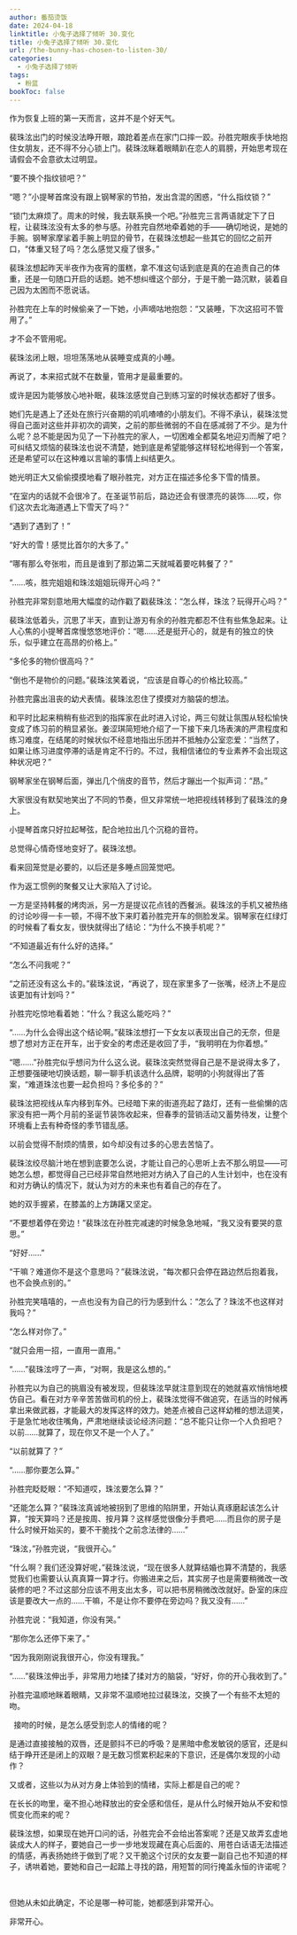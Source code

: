 ```yaml
---
author: 番茄烫饭
date: 2024-04-18
linktitle: 小兔子选择了倾听 30.变化
title: 小兔子选择了倾听 30.变化
url: /the-bunny-has-chosen-to-listen-30/
categories:
  - 小兔子选择了倾听
tags:
  - 粉蓝
bookToc: false
---
```


作为恢复上班的第一天而言，这并不是个好天气。
 
<!--more-->

裴珠泫出门的时候没法睁开眼，踉跄着差点在家门口摔一跤。孙胜完眼疾手快地抱住女朋友，还不得不分心锁上门。裴珠泫眯着眼睛趴在恋人的肩膀，开始思考现在请假会不会意欲太过明显。

“要不换个指纹锁吧？”

“嗯？”小提琴首席没有跟上钢琴家的节拍，发出含混的困惑，“什么指纹锁？”

“锁门太麻烦了。周末的时候，我去联系换一个吧。”孙胜完三言两语就定下了日程，让裴珠泫没有太多的参与感。孙胜完自然地牵着她的手——确切地说，是她的手腕。钢琴家摩挲着手腕上明显的骨节，在裴珠泫想起一些其它的回忆之前开口，“体重又轻了吗？怎么感觉又瘦了很多。”

裴珠泫想起昨天半夜作为夜宵的蛋糕，拿不准这句话到底是真的在追责自己的体重，还是一句随口开启的话题。她不想纠缠这个部分，于是干脆一路沉默，装着自己因为太困而不愿说话。

孙胜完在上车的时候偷亲了一下她，小声嘀咕地抱怨：“又装睡，下次这招可不管用了。”

才不会不管用呢。

裴珠泫闭上眼，坦坦荡荡地从装睡变成真的小睡。

再说了，本来招式就不在数量，管用才是最重要的。
 


或许是因为能够放心地补眠，裴珠泫感觉自己到练习室的时候状态都好了很多。

她们先是遇上了还处在旅行兴奋期的叽叽喳喳的小朋友们。不得不承认，裴珠泫觉得自己面对这些并非初次的调笑，之前的那些微弱的不自在感减弱了不少。是为什么呢？总不能是因为见了一下孙胜完的家人，一切困难全都莫名地迎刃而解了吧？可纠结又烦恼的裴珠泫也说不清楚，她到底是希望能够这样轻松地得到一个答案，还是希望可以在这种难以言喻的事情上纠结更久。

她光明正大又偷偷摸摸地看了眼孙胜完，对方正在描述多伦多下雪的情景。

“在室内的话就不会很冷了。在圣诞节前后，路边还会有很漂亮的装饰……哎，你们这次去北海道遇上下雪天了吗？”

“遇到了遇到了！”

“好大的雪！感觉比首尔的大多了。”

“哪有那么夸张啦，而且是谁到了那边第二天就喊着要吃韩餐了？”

“……咳，胜完姐姐和珠泫姐姐玩得开心吗？”

孙胜完非常刻意地用大幅度的动作戳了戳裴珠泫：“怎么样，珠泫？玩得开心吗？”

裴珠泫低着头，沉思了半天，直到让游刃有余的孙胜完都忍不住有些焦急起来。让人心焦的小提琴首席慢悠悠地评价：“嗯……还是挺开心的，就是有的独立的快乐，似乎建立在高昂的价格上。”

“多伦多的物价很高吗？”

“倒也不是物价的问题。”裴珠泫笑着说，“应该是自尊心的价格比较高。”

孙胜完露出沮丧的幼犬表情。裴珠泫忍住了摸摸对方脑袋的想法。

和平时比起来稍稍有些迟到的指挥家在此时进入讨论，两三句就让氛围从轻松愉快变成了练习前的稍显紧张。姜涩琪简短地介绍了一下接下来几场表演的严肃程度和练习难度，在结尾的时候状似不经意地指出乐团并不抵触办公室恋爱：“当然了，如果让练习进度停滞的话是肯定不行的。不过，我相信诸位的专业素养不会出现这种状况吧？”

钢琴家坐在钢琴后面，弹出几个俏皮的音节，然后才蹦出一个拟声词：“昂。”

大家很没有默契地笑出了不同的节奏，但又非常统一地把视线转移到了裴珠泫的身上。

小提琴首席只好拉起琴弦，配合地拉出几个沉稳的音符。

总觉得心情奇怪地变好了。裴珠泫想。

看来回笼觉是必要的，以后还是多睡点回笼觉吧。
 


作为返工惯例的聚餐又让大家陷入了讨论。

一方是坚持韩餐的烤肉派，另一方是提议花点钱的西餐派。裴珠泫的手机又被热络的讨论吵得一卡一顿，不得不放下来盯着孙胜完开车的侧脸发呆。钢琴家在红绿灯的时候看了看女友，很快就得出了结论：“为什么不换手机呢？”

“不知道最近有什么好的选择。”

“怎么不问我呢？”

“之前还没有这么卡的。”裴珠泫说，“再说了，现在家里多了一张嘴，经济上不是应该更加有计划吗？”

孙胜完吃惊地看着她：“什么？我这么能吃吗？”

“……为什么会得出这个结论啊。”裴珠泫想打一下女友以表现出自己的无奈，但是想了想对方正在开车，出于安全的考虑还是收回了手，“我明明在为你着想。”

“嗯……”孙胜完似乎想问为什么这么说。裴珠泫突然觉得自己是不是说得太多了，正想要强硬地切换话题，聊一聊手机该选什么品牌，聪明的小狗就得出了答案，“难道珠泫也要一起负担吗？多伦多的？”

裴珠泫把视线从车内移到车外。已经暗下来的街道亮起了路灯，还有一些偷懒的店家没有把一两个月前的圣诞节装饰收起来，但春季的营销活动又蓄势待发，让整个环境看上去有种奇怪的季节错乱感。

以前会觉得不耐烦的情景，如今却没有过多的心思去苦恼了。

裴珠泫绞尽脑汁地在想到底要怎么说，才能让自己的心思听上去不那么明显——可她怎么想，都觉得自己已经非常自然地把对方纳入了自己的人生计划中，也在没有和对方确认的情况下，就认为对方的未来也有着自己的存在了。

她的双手握紧，在膝盖的上方踌躇又坚定。

“不要想着停在旁边！”裴珠泫在孙胜完减速的时候急急地喊，“我又没有要哭的意思。”

“好好……”

“干嘛？难道你不是这个意思吗？”裴珠泫说，“每次都只会停在路边然后抱着我，也不会换点别的。”

孙胜完笑嘻嘻的，一点也没有为自己的行为感到什么：“怎么了？珠泫不也这样对我吗？”

“怎么样对你了。”

“就只会用一招，一直用一直用。”

“……”裴珠泫哼了一声，“对啊，我是这么想的。”

孙胜完以为自己的挑眉没有被发现，但裴珠泫早就注意到现在的她就喜欢悄悄地模仿自己。看在对方辛辛苦苦做司机的份上，裴珠泫觉得不做追究，在适当的时候再拿出来做武器，才能最大的发挥这样的效力。她差点被自己这样幼稚的想法逗笑，于是急忙地收住嘴角，严肃地继续谈论经济问题：“总不能只让你一个人负担吧？以前……就算了，现在你又不是一个人了。”

“以前就算了？”

“……那你要怎么算。”

孙胜完眨眨眼：“不知道哎，珠泫要怎么算？”

“还能怎么算？”裴珠泫真诚地被拐到了思维的陷阱里，开始认真琢磨起该怎么计算，“按天算吗？还是按周、按月算？这样感觉很像分手费吧……而且你的房子是什么时候开始买的，要不干脆找个之前念法律的……”

“珠泫，”孙胜完说，“我很开心。”

“什么啊？我们还没算好呢，”裴珠泫说，“现在很多人就算结婚也算不清楚的，我感觉我们也需要认认真真算一算才行。你搬进来之后，其实房子也是需要稍微改一改装修的吧？不过这部分应该不用支出太多，可以把书房稍微改改就好。卧室的床应该是要改大一点的……干嘛，不是让你不要停在旁边吗？我又没有……”

孙胜完说：“我知道，你没有哭。”

“那你怎么还停下来了。”

“因为我刚刚说我很开心，你没有理我。”

“……”裴珠泫伸出手，非常用力地揉了揉对方的脑袋，“好好，你的开心我收到了。”

孙胜完温顺地眯着眼睛，又非常不温顺地拉过裴珠泫，交换了一个有些不太短的吻。


 
接吻的时候，是怎么感受到恋人的情绪的呢？

是通过直接接触的双唇，还是颤抖不已的呼吸？是黑暗中愈发敏锐的感官，还是纠结于睁开还是闭上的双眼？是无数习惯累积起来的下意识，还是偶尔发现的小动作？

又或者，这些以为从对方身上体验到的情绪，实际上都是自己的呢？

在长长的吻里，毫不担心地释放出的安全感和信任，是从什么时候开始从不安和惊慌变化而来的呢？

裴珠泫想，如果现在她开口问的话，孙胜完会不会给出答案呢？还是又故弄玄虚地装成大人的样子，要她自己一步一步地发现藏在真心后面的、用苍白话语无法描述的情感，再表扬她终于做到了呢？又干脆这个讨厌的女友要一副自己也不知道的样子，诱哄着她，要她和自己一起踏上寻找的路，用短暂的同行掩盖永恒的许诺呢？

 

但她从未如此确定，不论是哪一种可能，她都感到非常开心。

非常开心。
